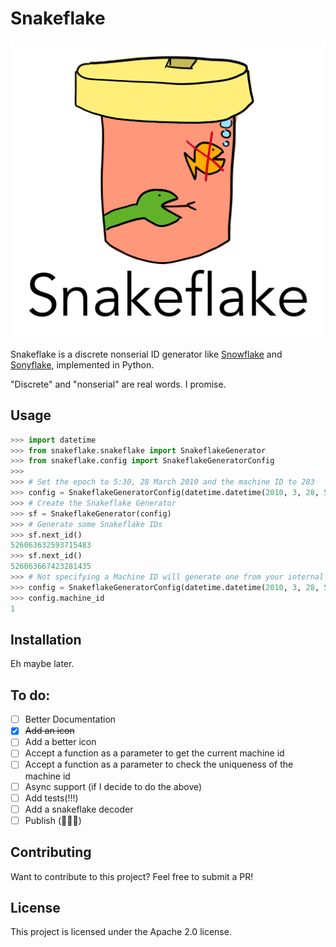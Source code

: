 # Snakeflake

![Snakeflake Icon](snakeflake-icon.png)

Snakeflake is a discrete nonserial ID generator like [Snowflake](https://github.com/twitter-archive/snowflake) and [Sonyflake](https://github.com/sony/sonyflake), implemented in Python.

"Discrete" and "nonserial" are real words. I promise.

## Usage
```py
>>> import datetime
>>> from snakeflake.snakeflake import SnakeflakeGenerator
>>> from snakeflake.config import SnakeflakeGeneratorConfig
>>> 
>>> # Set the epoch to 5:30, 28 March 2010 and the machine ID to 283
>>> config = SnakeflakeGeneratorConfig(datetime.datetime(2010, 3, 28, 5, 30), 283)
>>> # Create the Snakeflake Generator
>>> sf = SnakeflakeGenerator(config)
>>> # Generate some Snakeflake IDs
>>> sf.next_id()
526063632593715483
>>> sf.next_id()
526063667423281435
>>> # Not specifying a Machine ID will generate one from your internal IP address 
>>> config = SnakeflakeGeneratorConfig(datetime.datetime(2010, 3, 28, 5, 30), None)
>>> config.machine_id
1
```

## Installation

Eh maybe later.

## To do:
 - [ ] Better Documentation
 - [x] ~~Add an icon~~
 - [ ] Add a better icon
 - [ ] Accept a function as a parameter to get the current machine id
 - [ ] Accept a function as a parameter to check the uniqueness of the machine id
 - [ ] Async support (if I decide to do the above)
 - [ ] Add tests(!!!)
 - [ ] Add a snakeflake decoder
 - [ ] Publish (🎉🎉🎉)

## Contributing

Want to contribute to this project? Feel free to submit a PR!

## License

This project is licensed under the Apache 2.0 license.